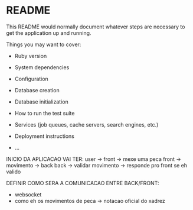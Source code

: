 # README

This README would normally document whatever steps are necessary to get the
application up and running.

Things you may want to cover:

* Ruby version

* System dependencies

* Configuration

* Database creation

* Database initialization

* How to run the test suite

* Services (job queues, cache servers, search engines, etc.)

* Deployment instructions

* ...



INICIO DA APLICACAO VAI TER:
user -> front -> mexe uma peca
front -> movimento -> back
back -> validar movimento -> responde pro front se eh valido

DEFINIR COMO SERA A COMUNICACAO ENTRE BACK/FRONT:
- websocket
- como eh os movimentos de peca -> notacao oficial do xadrez
